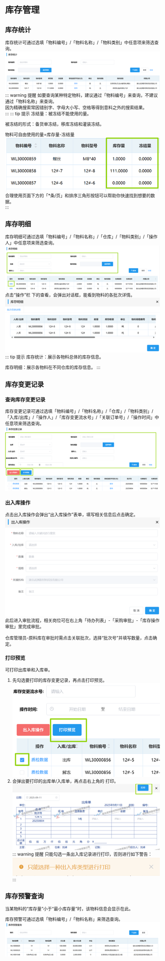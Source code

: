  # 库存管理

## 库存统计
库存统计可通过选填「物料编号」/「物料名称」/「物料类别」中任意项来筛选查询。
![图片](../../.vuepress/public/images/inventory/count1.png)  
::: warning 提醒
如要查询某种特定物料，建议通过「物料编号」来查询，不建议通过「物料名称」来查询。  
因为精确搜索常因错别字、字母大小写、空格等得到意料之外的搜索结果。  
:::
::: tip 提示
冻结量：被冻结不能使用的量。 

被冻结的形式：备货单冻结，移库冻结和灌装冻结。

物料可自由使用的量=库存量-冻结量
![图片](../../.vuepress/public/images/inventory/count.png)
合理使用页面下方的「*条/页」和排序三角形按钮可以帮助你快速找到想要的数据。  
:::

## 库存明细
库存明细可通过选填「物料编号」/「物料名称」/「仓库」/「物料类别」/「操作人」中任意项来筛选查询。
![图片](../../.vuepress/public/images/inventory/detail1.png)
点击“操作”栏 下的<kbd>查看</kbd>，会弹出对话框，能看到物料的各批次详情。
![图片](../../.vuepress/public/images/inventory/detail.png)  
::: tip 提示
库存统计：展示各物料总体的库存信息。

库存明细：展示各物料在不同仓库的库存信息。
:::
## 库存变更记录
### 查询库存变更记录
库存变更记录可通过选填「物料编号」/「物料名称」/「仓库」/「物料类别」/「入库/出库」/「操作人」/「库存变更流水号」/「关联订单号」/「操作时间」中任意项来筛选查询。
![图片](../../.vuepress/public/images/inventory/record.png)   
### 出入库操作
点击<kbd>出入库操作</kbd>会弹出“出入库操作”表单，填写相关信息后点击<kbd>确定</kbd>。 
![图片](../../.vuepress/public/images/inventory/record1.png) 
此后进入审批流程，相关岗位可在右上角「待办列表」-「采购审批」-「库存操作审批」里完成审批。  
<ShowImg src="../../.vuepress/public/images/process/cg-kcczsp.png" text="“库存操作审批”的审批流程图"/>  
仓库管理员-原料库在审批时需点击<kbd>关联批次</kbd>，选择“批次号”并填写数量，点击<kbd>确定</kbd>。  

### 打印预览
可打印出库单和入库单。
1. 先勾选要打印的库存变更记录，再点击<kbd>打印预览</kbd>。
![图片](../../.vuepress/public/images/inventory/record4.png) 
2. 会弹出要打印的出库单/入库单，再点击右上角的 <kbd>打印</kbd>。
![图片](../../.vuepress/public/images/inventory/record2.png) 
::: warning 提醒
只能勾选一条出入库记录进行打印，否则进行如下警告：
![图片](../../.vuepress/public/images/inventory/record3.png) 
:::
## 库存预警查询
当某物料的“库存量”小于“最小库存量”时，该物料信息会显示在此。

库存预警可通过选填「物料编号」/「物料名称」来筛选查询。 
![图片](../../.vuepress/public/images/inventory/record5.png)  
  
 
